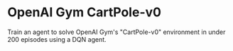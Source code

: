 # OpenAI Gym CartPole-v0

Train an agent to solve OpenAI Gym's "CartPole-v0" environment in under 200 episodes using a DQN agent.
